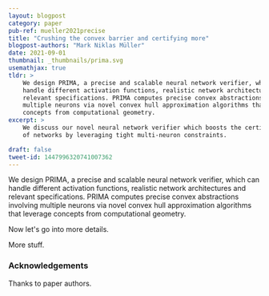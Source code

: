 ```yaml
---
layout: blogpost
category: paper
pub-ref: mueller2021precise
title: "Crushing the convex barrier and certifying more"
blogpost-authors: "Mark Niklas Müller" 
date: 2021-09-01
thumbnail: _thumbnails/prima.svg
usemathjax: true
tldr: >
    We design PRIMA, a precise and scalable neural network verifier, which can
    handle different activation functions, realistic network architectures and
    relevant specifications. PRIMA computes precise convex abstractions involving
    multiple neurons via novel convex hull approximation algorithms that leverage
    concepts from computational geometry.
excerpt: >
    We discuss our novel neural network verifier which boosts the certified robustness
    of networks by leveraging tight multi-neuron constraints.

draft: false
tweet-id: 1447996320741007362
---
```


We design PRIMA, a precise and scalable neural network verifier, which can
handle different activation functions, realistic network architectures and
relevant specifications. PRIMA computes precise convex abstractions involving
multiple neurons via novel convex hull approximation algorithms that leverage
concepts from computational geometry.

Now let's go into more details.

More stuff.

### Acknowledgements

Thanks to paper authors.